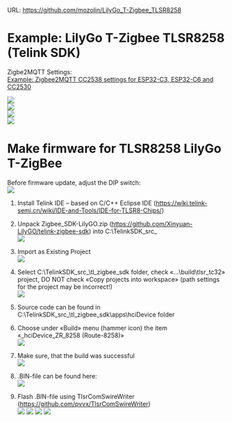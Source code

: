 URL: https://github.com/mozolin/LilyGo_T-Zigbee_TLSR8258  
  
# Example: LilyGo T-Zigbee TLSR8258 (Telink SDK)  
  
Zigbe2MQTT Settings:  
[Example: Zigbee2MQTT CC2538 settings for ESP32-C3, ESP32-C6 and CC2530](https://github.com/mozolin/Zigbee2MQTT_CC2538)  
  
![](img/esp32c3-tlsr8258_zigbee.jpg)  
![](img/esp32c3-tlsr8258_zigbee.png)  
![](img/ssd1306_tlsr8258-esp32c3.jpg)  
![](img/ssd1306_zigbee.jpg)  

# Make firmware for TLSR8258 LilyGo T-ZigBee  
Before firmware update, adjust the DIP switch:  
![](img/upload_mode.png)

1) Install Telink IDE – based on C/C++ Eclipse IDE (https://wiki.telink-semi.cn/wiki/IDE-and-Tools/IDE-for-TLSR8-Chips/)  
2) Unpack Zigbee_SDK-LilyGO.zip (https://github.com/Xinyuan-LilyGO/telink-zigbee-sdk) into C:\TelinkSDK\_src_  
![](img/_hciDevice_ZR_8258_01.png)

3) Import as Existing Project  
![](img/_hciDevice_ZR_8258_02.png)

4) Select C:\TelinkSDK\_src_\tl_zigbee_sdk folder, check «…\build\tlsr_tc32» project, DO NOT check «Copy projects into workspace» (path settings for the project may be incorrect!)  
![](img/_hciDevice_ZR_8258_03.png)

5) Source code can be found in C:\TelinkSDK\_src_\tl_zigbee_sdk\apps\hciDevice folder  

6) Choose under «Build» menu (hammer icon) the item «_hciDevice_ZR_8258 (Route-8258)»  
![](img/_hciDevice_ZR_8258_04.png)

7) Make sure, that the build was successful  
![](img/_hciDevice_ZR_8258_05.png)

8) .BIN-file can be found here:  
![](img/_hciDevice_ZR_8258_06.png)

9) Flash .BIN-file using TlsrComSwireWriter (https://github.com/pvvx/TlsrComSwireWriter)  
![](img/TLSR8258_Flash_01.png)
![](img/TLSR8258_Flash_02.png)
![](img/TLSR8258_Flash_03.png)
![](img/TLSR8258_Flash_04.png)
